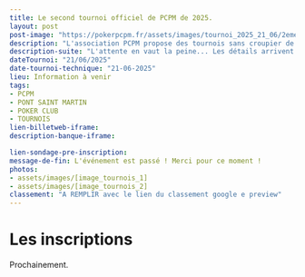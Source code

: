 ```yaml
---
title: Le second tournoi officiel de PCPM de 2025.
layout: post
post-image: "https://pokerpcpm.fr/assets/images/tournoi_2025_21_06/2eme_pcpm_origami.png"
description: "L'association PCPM propose des tournois sans croupier de poker Texas hold'em. Pour plus d'informations consultez nos règlements"
description-suite: "L'attente en vaut la peine... Les détails arrivent très bientôt ! Restez connectés."
dateTournoi: "21/06/2025"
date-tournoi-technique: "21-06-2025"
lieu: Information à venir
tags:
- PCPM
- PONT SAINT MARTIN
- POKER CLUB
- TOURNOIS
lien-billetweb-iframe: 
description-banque-iframe: 

lien-sondage-pre-inscription: 
message-de-fin: L'événement est passé ! Merci pour ce moment !
photos: 
- assets/images/[image_tournois_1]
- assets/images/[image_tournois_2]
classement: "A REMPLIR avec le lien du classement google e preview"
---
```


# Les inscriptions

Prochainement.
